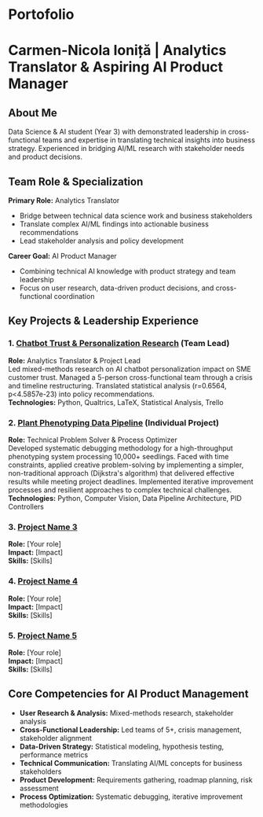 # Portofolio
# Carmen-Nicola Ioniță | Analytics Translator & Aspiring AI Product Manager

## About Me
Data Science & AI student (Year 3) with demonstrated leadership in cross-functional teams and expertise in translating technical insights into business strategy. Experienced in bridging AI/ML research with stakeholder needs and product decisions.

## Team Role & Specialization
**Primary Role:** Analytics Translator
- Bridge between technical data science work and business stakeholders
- Translate complex AI/ML findings into actionable business recommendations
- Lead stakeholder analysis and policy development

**Career Goal:** AI Product Manager
- Combining technical AI knowledge with product strategy and team leadership
- Focus on user research, data-driven product decisions, and cross-functional coordination

## Key Projects & Leadership Experience

### 1. [Chatbot Trust & Personalization Research](https://github.com/BredaUniversityADSAI/2024-25a-fai2-adsai-NicolaIonita230632/tree/main) (Team Lead)
**Role:** Analytics Translator & Project Lead  
Led mixed-methods research on AI chatbot personalization impact on SME customer trust. Managed a 5-person cross-functional team through a crisis and timeline restructuring. Translated statistical analysis (r=0.6564, p<4.5857e-23) into policy recommendations.  
**Technologies:** Python, Qualtrics, LaTeX, Statistical Analysis, Trello

### 2. [Plant Phenotyping Data Pipeline](https://github.com/BredaUniversityADSAI/2024-25b-fai2-adsai-NicolaIonita230632/tree/main) (Individual Project)
**Role:** Technical Problem Solver & Process Optimizer  
Developed systematic debugging methodology for a high-throughput phenotyping system processing 10,000+ seedlings. Faced with time constraints, applied creative problem-solving by implementing a simpler, non-traditional approach (Dijkstra's algorithm) that delivered effective results while meeting project deadlines. Implemented iterative improvement processes and resilient approaches to complex technical challenges.  
**Technologies:** Python, Computer Vision, Data Pipeline Architecture, PID Controllers

### 3. [Project Name 3](./project-3-repo)
**Role:** [Your role]  
**Impact:** [Impact]  
**Skills:** [Skills]

### 4. [Project Name 4](./project-4-repo)
**Role:** [Your role]  
**Impact:** [Impact]  
**Skills:** [Skills]

### 5. [Project Name 5](./project-5-repo)
**Role:** [Your role]  
**Impact:** [Impact]  
**Skills:** [Skills]

## Core Competencies for AI Product Management
- **User Research & Analysis:** Mixed-methods research, stakeholder analysis
- **Cross-Functional Leadership:** Led teams of 5+, crisis management, stakeholder alignment
- **Data-Driven Strategy:** Statistical modeling, hypothesis testing, performance metrics
- **Technical Communication:** Translating AI/ML concepts for business stakeholders
- **Product Development:** Requirements gathering, roadmap planning, risk assessment
- **Process Optimization:** Systematic debugging, iterative improvement methodologies
